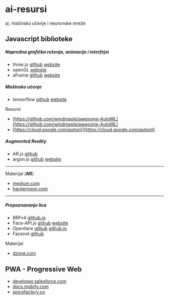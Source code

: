 # ai-resursi
 ai, mašinsko učenje i neuronske mreže


## Javascript biblioteke

##### Napredna grafička rešenja, animacije i interfejsi
- three.js [github](https://github.com/mrdoob/three.js/) [website](https://threejs.org/)
- openGL [website](https://www.opengl.org/)
- aFrame [github](https://github.com/aframevr/aframe) [website](https://aframe.io/)

##### Mašinsko učenje
- tensorflow [github](https://github.com/tensorflow/tensorflow) [website](https://www.tensorflow.org/)

Resursi

- [https://github.com/windmaple/awesome-AutoML](https://github.com/windmaple/awesome-AutoML)
- [https://cloud.google.com/automl](https://cloud.google.com/automl)

##### Augmented Reality
- AR.js [github](https://github.com/AR-js-org/AR.js)
- argon.js [github](https://github.com/argonjs) [website](https://www.argonjs.io/)

---
Materijal (**AR**)

- [medium.com](https://medium.com/@kristen.carter/build-your-next-ar-vr-web-app-using-javascript-32d3252e5756)
- [hackernoon.com](https://hackernoon.com/building-ar-vr-with-javascript-and-html-28acd1da0371)

---

##### Prepoznavanje lica

- BRFv4 [github.io](https://tastenkunst.github.io/brfv4_javascript_examples/)
- Face-API.js [github](https://github.com/justadudewhohacks/face-api.js) [website](https://itnext.io/face-api-js-javascript-api-for-face-recognition-in-the-browser-with-tensorflow-js-bcc2a6c4cf07)
- Openface [github](https://github.com/cmusatyalab/openface) [github.io](http://cmusatyalab.github.io/openface/)
- Facenet [github](https://github.com/davidsandberg/facenet)

Materijal

- [dzone.com](https://dzone.com/articles/face-detection-using-html5)

## PWA - Progressive Web

- [developer.salesforce.com](https://developer.salesforce.com/blogs/2020/04/how-to-pwa-offline-lwc.html)
- [docs.mobify.com](https://docs.mobify.com/design/design-phase/pwa-patterns/)
- [spicefactory.co](https://spicefactory.co/blog/2019/10/18/native-like-pwas/)